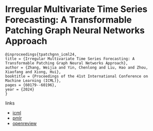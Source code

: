 # Irregular Multivariate Time Series Forecasting: A Transformable Patching Graph Neural Networks Approach

```
@inproceedings{tpatchgnn_icml24,
title = {Irregular Multivariate Time Series Forecasting: A Transformable Patching Graph Neural Networks Approach},
author = {Zhang, Weijia and Yin, Chenlong and Liu, Hao and Zhou, Xiaofang and Xiong, Hui},
booktitle = {Proceedings of the 41st International Conference on Machine Learning (ICML)},
pages = {60179--60196},
year = {2024}
}
```

links
- [icml](https://icml.cc/Conferences/2024/Schedule?showEvent=33940)
- [pmlr](https://proceedings.mlr.press/v235/zhang24bw.html)
- [openreview](https://openreview.net/forum?id=UZlMXUGI6e)
